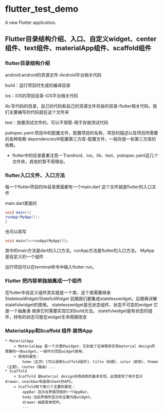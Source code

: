 # flutter_test_demo

A new Flutter application.

## Flutter目录结构介绍、入口、自定义widget、center组件、text组件、materialApp组件、scaffold组件

 ### flutter目录结构介绍

 android:android的资源文件-Android平台相关代码

 build：运行项目时生成的编译目录

 ios：iOS的项目目录-iOS平台相关代码

 lib:写代码的目录，自己的代码和自己的资源文件存放的目录-flutter相关代码，我们主要编写的代码就在这个文件夹

 test：放置测试文件的，可以不用管-用于存放测试代码

 pubspec.yaml:项目中的配置文件，配置项目的名称，项目的描述以及项目所需要的各种依赖
              dependencies中配置第三方库-配置文件，一般存放一些第三方库的依赖。

 * flutter中的目录着重注意一下android、ios、lib、test、pubspec.yaml这几个文件夹，其他的暂不用理会。

 ### flutter入口文件、入口方法

 每一个flutter项目的lib目录里面都有一个main.dart 这个文件就是flutter的入口文件

 main.dart里面的

 ```java
 void main(){
 runApp(MyApp());
 }
 ```

也可以简写

```dart
void main()=>runApp(MyApp());
```
 其中的main方法是dart的入口方法。runApp方法是flutter的入口方法。
 MyApp是自定义的一个组件

 运行项目可以在terminal命令中输入flutter run。

 ### Flutter 把内容单独抽离成一个组件

 在flutter中自定义组件其实就是一个类，这个类需要继承StatelessWidget/StatefulWidget
 前期我们都集成statelesswidget。后期再详解statefulwidget的使用。
 statelesswidget是无状态组件，状态不可变的widget
    它是一个抽象类 继承它时需要实现它的build方法。
 statefulwidget是有状态的组件，持有的状态可能在widget生命周期改变

 ### MaterialApp和Scaffold 组件  装饰App

    * MaterialApp
        > MaterialApp 是一个方便的widget，它封装了应用程序实现material design所需要的一些widget。一般作为顶层widget使用。
        > 常用的属性：
            home（主页）[可以调用Scaffold组件]、title（标题）、color（颜色）、theme（主题）、routes（路由）...
    * Scaffold
        > Scaffold 是material design布局结构的基本实现，此类提供了用于显示drawer、snackbar和底部sheet的API。
        > Scaffold有下面几个主要的属性：
            appBar-显示在界面顶部的一个AppBar。
            body-当前界面所显示的主要内容widget。
            drawer-抽屉菜单控件。
            ...



